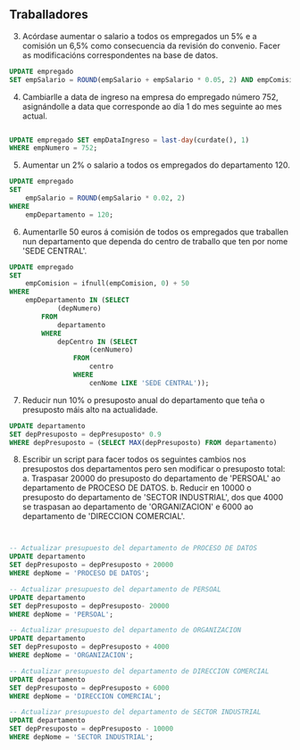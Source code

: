 Traballadores
------------------

3. Acórdase aumentar o salario a todos os empregados un 5% e a comisión un 6,5% como consecuencia da revisión do convenio. Facer as modificacións correspondentes na base de datos. 

```sql
UPDATE empregado 
SET empSalario = ROUND(empSalario + empSalario * 0.05, 2) AND empComision = ROUND(empComision + empComision * 0.065, 2);
```


4. Cambiarlle a data de ingreso na empresa do empregado número 752, asignándolle a data que corresponde ao día 1 do mes seguinte ao mes actual. 
```sql

UPDATE empregado SET empDataIngreso = last-day(curdate(), 1)
WHERE empNumero = 752;

```


5. Aumentar un 2% o salario a todos os empregados do departamento 120. 

```sql
UPDATE empregado 
SET 
    empSalario = ROUND(empSalario * 0.02, 2)
WHERE
    empDepartamento = 120;
```


6. Aumentarlle 50 euros á comisión de todos os empregados que traballen nun departamento que dependa do centro de traballo que ten por nome 'SEDE CENTRAL'. 

```sql
UPDATE empregado 
SET 
    empComision = ifnull(empComision, 0) + 50
WHERE
    empDepartamento IN (SELECT 
            (depNumero)
        FROM
            departamento
        WHERE
            depCentro IN (SELECT 
                    (cenNumero)
                FROM
                    centro
                WHERE
                    cenNome LIKE 'SEDE CENTRAL'));
```



7. Reducir nun 10% o presuposto anual do departamento que teña o presuposto máis alto na actualidade. 

```sql
UPDATE departamento 
SET depPresuposto = depPresuposto* 0.9 
WHERE depPresuposto = (SELECT MAX(depPresuposto) FROM departamento)
```



8. Escribir un script para facer todos os seguintes cambios nos presupostos dos departamentos pero sen modificar o presuposto total: a. Traspasar 20000 do presuposto do departamento de 'PERSOAL' ao departamento de PROCESO DE DATOS. b. Reducir en 10000 o presuposto do departamento de 'SECTOR INDUSTRIAL', dos que 4000 se traspasan ao departamento de 'ORGANIZACION' e 6000 ao departamento de 'DIRECCION COMERCIAL'.

```sql


-- Actualizar presupuesto del departamento de PROCESO DE DATOS
UPDATE departamento
SET depPresuposto = depPresuposto + 20000
WHERE depNome = 'PROCESO DE DATOS';

-- Actualizar presupuesto del departamento de PERSOAL
UPDATE departamento
SET depPresuposto = depPresuposto- 20000
WHERE depNome = 'PERSOAL';

-- Actualizar presupuesto del departamento de ORGANIZACION
UPDATE departamento
SET depPresuposto = depPresuposto + 4000
WHERE depNome = 'ORGANIZACION';

-- Actualizar presupuesto del departamento de DIRECCION COMERCIAL
UPDATE departamento
SET depPresuposto = depPresuposto + 6000
WHERE depNome = 'DIRECCION COMERCIAL';

-- Actualizar presupuesto del departamento de SECTOR INDUSTRIAL
UPDATE departamento
SET depPresuposto = depPresuposto - 10000
WHERE depNome = 'SECTOR INDUSTRIAL';

```